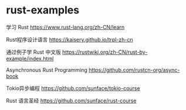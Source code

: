 # rust-examples

学习 Rust <https://www.rust-lang.org/zh-CN/learn>

Rust程序设计语言 <https://kaisery.github.io/trpl-zh-cn>

通过例子学 Rust 中文版 <https://rustwiki.org/zh-CN/rust-by-example/index.html>

Asynchronous Rust Programming <https://github.com/rustcn-org/async-book>

Tokio异步编程 <https://github.com/sunface/tokio-course>

Rust 语言圣经 <https://github.com/sunface/rust-course>

